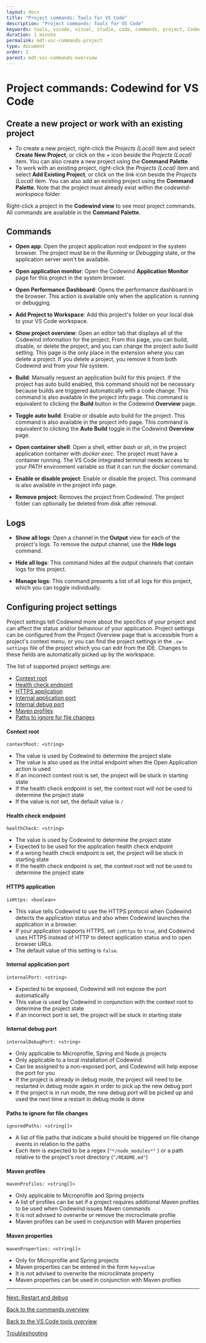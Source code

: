 ```yaml
---
layout: docs
title: "Project commands: Tools for VS Code"
description: "Project commands: Tools for VS Code"
keywords: tools, vscode, visual, studio, code, commands, project, Codewind Developer Tools for VS Code project commands overview, connection commands, restart, debug
duration: 1 minute
permalink: mdt-vsc-commands-project
type: document
order: 2
parent: mdt-vsc-commands-overview
---
```


# Project commands: Codewind for VS Code

## Create a new project or work with an existing project

- To create a new project, right-click the *Projects (Local)* item and select **Create New Project**, or click on the *+* icon beside the *Projects (Local)* item. You can also create a new project using the **Command Palette**.
- To work with an existing project, right-click the *Projects (Local)* item and select **Add Existing Project**, or click on the *link* icon beside the *Projects (Local)* item. You can also add an existing project using the **Command Palette**. Note that the project must already exist within the *codewind-workspace* folder.

Right-click a project in the **Codewind view** to see most project commands. All commands are available in the **Command Palette**.

## Commands

- **Open app**: Open the project application root endpoint in the system browser. The project must be in the *Running* or *Debugging* state, or the application server won't be available.

- **Open application monitor**: Open the Codewind **Application Monitor** page for this project in the system browser.

- **Open Performance Dashboard**: Opens the performance dashboard in the browser. This action is available only when the application is running or debugging.

- **Add Project to Workspace**: Add this project's folder on your local disk to your VS Code workspace.

- **Show project overview**: Open an editor tab that displays all of the Codewind information for the project. From this page, you can build, disable, or delete the project, and you can change the project auto build setting. This page is the only place in the extension where you can delete a project. If you delete a project, you remove it from both Codewind and from your file system.

- **Build**: Manually request an application build for this project. If the project has auto build enabled, this command should not be necessary because builds are triggered automatically with a code change. This command is also available in the project info page.
This command is equivalent to clicking the **Build** button in the Codewind **Overview** page.

- **Toggle auto build**: Enable or disable auto build for the project. This command is also available in the project info page. This command is equivalent to clicking the **Auto Build** toggle in the Codewind **Overview** page.

- **Open container shell**: Open a shell, either *bash* or *sh*, in the project application container with *docker exec*. The project must have a container running. The VS Code integrated terminal needs access to your *PATH* environment variable so that it can run the *docker* command.

- **Enable or disable project**: Enable or disable the project. This command is also available in the project info page.<br>

- **Remove project**: Removes the project from Codewind. The project folder can optionally be deleted from disk after removal.

## Logs

- **Show all logs**: Open a channel in the **Output** view for each of the project's logs. To remove the output channel, use the **Hide logs** command.

- **Hide all logs**: This command hides all the output channels that contain logs for this project.

- **Manage logs**: This command presents a list of all logs for this project, which you can toggle individually.

## Configuring project settings

Project settings tell Codewind more about the specifics of your project and can affect the status and/or behaviour of your application. Project settings can be configured from the Project Overview page that is accessible from a project's context menu, or you can find the project settings in the `.cw-settings` file of the project which you can edit from the IDE. Changes to these fields are automatically picked up by the workspace.

The list of supported project settings are:
* [Context root](#context-root)
* [Health check endpoint](#health-check-endpoint)
* [HTTPS application](#https-application)
* [Internal application port](#internal-application-port)
* [Internal debug port](#internal-debug-port)
* [Maven profiles](#maven-profiles)
* [Paths to ignore for file changes](#paths-to-ignore-for-file-changes)

#### **Context root**
`contextRoot: <string>`
- The value is used by Codewind to determine the project state
- The value is also used as the initial endpoint when the Open Application action is used
- If an incorrect context root is set, the project will be stuck in starting state
- If the health check endpoint is set, the context root will not be used to determine the project state
- If the value is not set, the default value is `/`

#### **Health check endpoint**
`healthCheck: <string>`
- The value is used by Codewind to determine the project state
- Expected to be used for the application health check endpoint
- If a wrong health check endpoint is set, the project will be stuck in starting state
- If the health check endpoint is set, the context root will not be used to determine the project state

#### HTTPS application
`isHttps: <boolean>`
- This value tells Codewind to use the HTTPS protocol when Codewind detects the application status and also when Codewind launches the application in a browser.
- If your application supports HTTPS, set `isHttps` to `true`, and Codewind uses HTTPS instead of HTTP to detect application status and to open browser URLs.
- The default value of this setting is `false`.

#### **Internal application port**
`internalPort: <string>`
- Expected to be exposed, Codewind will not expose the port automatically
- This value is used by Codewind in conjunction with the context root to determine the project state
- If an incorrect port is set, the project will be stuck in starting state

#### **Internal debug port**
`internalDebugPort: <string>`
- Only applicable to Microprofile, Spring and Node.js projects
- Only applicable to a local installation of Codewind
- Can be assigned to a non-exposed port, and Codewind will help expose the port for you
- If the project is already in debug mode, the project will need to be restarted in debug mode again in order to pick up the new debug port
- If the project is in run mode, the new debug port will be picked up and used the next time a restart in debug mode is done

#### **Paths to ignore for file changes**
`ignoredPaths: <string[]>`
- A list of file paths that indicate a build should be triggered on file change events in relation to the paths
- Each item is expected to be a regex (`"*/node_modules*"` ) or a path relative to the project's root directory (`"/README.md"`)

#### **Maven profiles**
`mavenProfiles: <string[]>`
- Only applicable to Microprofile and Spring projects
- A list of profiles can be set if a project requires additional Maven profiles to be used when Codewind issues Maven commands
- It is not advised to overwrite or remove the microclimate profile
- Maven profiles can be used in conjunction with Maven properties

#### **Maven properties**
`mavenProperties: <string[]>`
- Only for Microprofile and Spring projects
- Maven properties can be entered in the form `key=value`
- It is not advised to overwrite the microclimate property
- Maven properties can be used in conjunction with Maven profiles

***

[Next: Restart and debug](mdt-vsc-commands-restart-and-debug.html)

[Back to the commands overview](mdt-vsc-commands-overview.html)

[Back to the VS Code tools overview](mdt-vsc-overview.html)

[Troubleshooting](mdt-vsc-troubleshooting.html)
